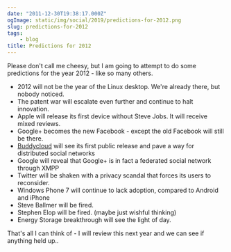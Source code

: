 ```yaml
---
date: "2011-12-30T19:38:17.000Z"
ogImage: static/img/social/2019/predictions-for-2012.png
slug: predictions-for-2012
tags:
    - blog
title: Predictions for 2012
---
```

Please don't call me cheesy, but I am going to attempt to do some predictions for the year 2012 - like so many others.

- 2012 will not be the year of the Linux desktop. We're already there, but nobody noticed.
- The patent war will escalate even further and continue to halt innovation.
- Apple will release its first device without Steve Jobs. It will receive mixed reviews.
- Google+ becomes the new Facebook - except the old Facebook will still be there.
- [Buddycloud](http://buddycloud.com) will see its first public release and pave a way for distributed social networks
- Google will reveal that Google+ is in fact a federated social network through XMPP
- Twitter will be shaken with a privacy scandal that forces its users to reconsider.
- Windows Phone 7 will continue to lack adoption, compared to Android and iPhone
- Steve Ballmer will be fired.
- Stephen Elop will be fired. (maybe just wishful thinking)
- Energy Storage breakthrough will see the light of day.

That's all I can think of - I will review this next year and we can see if anything held up..
